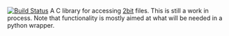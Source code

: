 [![Build Status](https://travis-ci.org/dpryan79/lib2bit.svg?branch=master)](https://travis-ci.org/dpryan79/lib2bit)
A C library for accessing [2bit](https://genome.ucsc.edu/FAQ/FAQformat.html#format7) files. This is still a work in process. Note that functionality is mostly aimed at what will be needed in a python wrapper.
